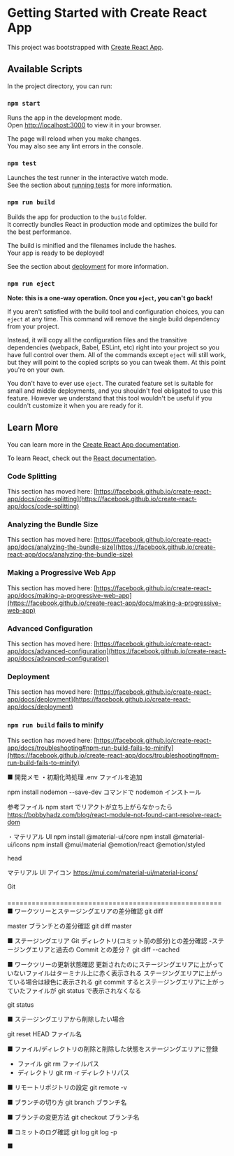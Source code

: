 # Getting Started with Create React App

This project was bootstrapped with [Create React App](https://github.com/facebook/create-react-app).

## Available Scripts

In the project directory, you can run:

### `npm start`

Runs the app in the development mode.\
Open [http://localhost:3000](http://localhost:3000) to view it in your browser.

The page will reload when you make changes.\
You may also see any lint errors in the console.

### `npm test`

Launches the test runner in the interactive watch mode.\
See the section about [running tests](https://facebook.github.io/create-react-app/docs/running-tests) for more information.

### `npm run build`

Builds the app for production to the `build` folder.\
It correctly bundles React in production mode and optimizes the build for the best performance.

The build is minified and the filenames include the hashes.\
Your app is ready to be deployed!

See the section about [deployment](https://facebook.github.io/create-react-app/docs/deployment) for more information.

### `npm run eject`

**Note: this is a one-way operation. Once you `eject`, you can't go back!**

If you aren't satisfied with the build tool and configuration choices, you can `eject` at any time. This command will remove the single build dependency from your project.

Instead, it will copy all the configuration files and the transitive dependencies (webpack, Babel, ESLint, etc) right into your project so you have full control over them. All of the commands except `eject` will still work, but they will point to the copied scripts so you can tweak them. At this point you're on your own.

You don't have to ever use `eject`. The curated feature set is suitable for small and middle deployments, and you shouldn't feel obligated to use this feature. However we understand that this tool wouldn't be useful if you couldn't customize it when you are ready for it.

## Learn More

You can learn more in the [Create React App documentation](https://facebook.github.io/create-react-app/docs/getting-started).

To learn React, check out the [React documentation](https://reactjs.org/).

### Code Splitting

This section has moved here: [https://facebook.github.io/create-react-app/docs/code-splitting](https://facebook.github.io/create-react-app/docs/code-splitting)

### Analyzing the Bundle Size

This section has moved here: [https://facebook.github.io/create-react-app/docs/analyzing-the-bundle-size](https://facebook.github.io/create-react-app/docs/analyzing-the-bundle-size)

### Making a Progressive Web App

This section has moved here: [https://facebook.github.io/create-react-app/docs/making-a-progressive-web-app](https://facebook.github.io/create-react-app/docs/making-a-progressive-web-app)

### Advanced Configuration

This section has moved here: [https://facebook.github.io/create-react-app/docs/advanced-configuration](https://facebook.github.io/create-react-app/docs/advanced-configuration)

### Deployment

This section has moved here: [https://facebook.github.io/create-react-app/docs/deployment](https://facebook.github.io/create-react-app/docs/deployment)

### `npm run build` fails to minify

This section has moved here: [https://facebook.github.io/create-react-app/docs/troubleshooting#npm-run-build-fails-to-minify](https://facebook.github.io/create-react-app/docs/troubleshooting#npm-run-build-fails-to-minify)

■ 開発メモ
・初期化時処理
.env ファイルを追加

npm install nodemon --save-dev
コマンドで nodemon インストール

参考ファイル
npm start でリアクトが立ち上がらなかったら
https://bobbyhadz.com/blog/react-module-not-found-cant-resolve-react-dom

・マテリアル UI
npm install @material-ui/core
npm install @material-ui/icons
npm install @mui/material @emotion/react @emotion/styled

head

<link
  rel="stylesheet"
  href="https://fonts.googleapis.com/css?family=Roboto:300,400,500,700&display=swap"
/>

マテリアル UI アイコン
https://mui.com/material-ui/material-icons/

Git 　=====================================================
■ ワークツリーとステージングエリアの差分確認
git diff

master ブランチとの差分確認
git diff master

■ ステージングエリア Git ディレクトリ(コミット前の部分)との差分確認 -ステージングエリアと過去の Commit との差分？
git diff --cached

■ ワークツリーの更新状態確認
更新されたのにステージングエリアに上がっていないファイルはターミナル上に赤く表示される
ステージングエリアに上がっている場合は緑色に表示される
git commit するとステージングエリアに上がっていたファイルが git status で表示されなくなる

git status

■ ステージングエリアから削除したい場合

git reset HEAD ファイル名

■ ファイル/ディレクトリの削除と削除した状態をステージングエリアに登録

- ファイル
  git rm ファイルパス
- ディレクトリ
  git rm -r ディレクトリパス

■ リモートリポジトリの設定
git remote -v

■ ブランチの切り方
git branch ブランチ名

■ ブランチの変更方法
git checkout ブランチ名

■ コミットのログ確認
git log
git log -p

■
